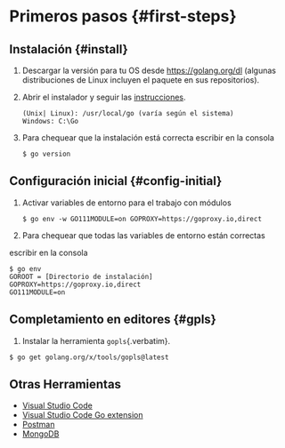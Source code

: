 # Primeros pasos {#first-steps}

## Instalación {#install}

1.  Descargar la versión para tu OS desde <https://golang.org/dl>
    (algunas distribuciones de Linux incluyen el paquete en sus
    repositorios).

2.  Abrir el instalador y seguir las
    [instrucciones](https://golang.org/doc/install).

    ``` example
    (Unix| Linux): /usr/local/go (varía según el sistema)
    Windows: C:\Go
    ```

3.  Para chequear que la instalación está correcta escribir en la
    consola

    ``` example
    $ go version
    ```

## Configuración inicial {#config-initial}

1.  Activar variables de entorno para el trabajo con módulos

    ``` example
    $ go env -w GO111MODULE=on GOPROXY=https://goproxy.io,direct
    ```

2.  Para chequear que todas las variables de entorno están correctas

escribir en la consola

``` example
$ go env
GOROOT = [Directorio de instalación]
GOPROXY=https://goproxy.io,direct
GO111MODULE=on
```

## Completamiento en editores {#gpls}

1.  Instalar la herramienta `gopls`{.verbatim}.

``` example
$ go get golang.org/x/tools/gopls@latest
```

## Otras Herramientas

-   [Visual Studio Code](https://code.visualstudio.com/download)
-   [Visual Studio Code Go
    extension](https://code.visualstudio.com/docs/languages/go)
-   [Postman](https://www.getpostman.com)
-   [MongoDB](https://www.mongodb.com)
